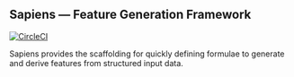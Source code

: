 ## Sapiens — Feature Generation Framework

[![CircleCI](https://circleci.com/gh/pithecine/sapiens/tree/master.svg?style=shield&circle-token=e82cfc725a42e9753894880fc5174b4998893cbe)](https://circleci.com/gh/pithecine/sapiens/tree/master)

Sapiens provides the scaffolding for quickly defining formulae to generate and derive features from structured input
data.
